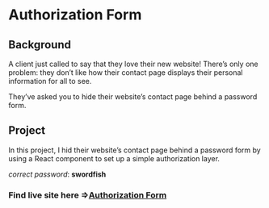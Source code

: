 # Authorization Form

## Background
A client just called to say that they love their new website! There’s only one problem: they don’t like how their contact page displays their personal information for all to see.

They’ve asked you to hide their website’s contact page behind a password form.

## Project
In this project, I hid their website’s contact page behind a password form by using a React component to set up a simple authorization layer.

*correct password*: **swordfish**

### Find live site here =>**[Authorization Form](https://realgordon.github.io/authorization-form/)**
